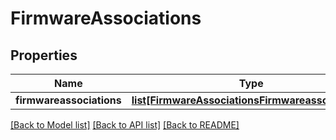 # FirmwareAssociations

## Properties
Name | Type | Description | Notes
------------ | ------------- | ------------- | -------------
**firmwareassociations** | [**list[FirmwareAssociationsFirmwareassociations]**](FirmwareAssociationsFirmwareassociations.md) |  | [optional] 

[[Back to Model list]](../README.md#documentation-for-models) [[Back to API list]](../README.md#documentation-for-api-endpoints) [[Back to README]](../README.md)


